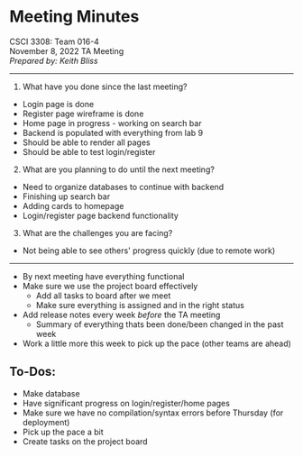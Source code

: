 
# Meeting Minutes

CSCI 3308: Team 016-4  
November 8, 2022 TA Meeting  
*Prepared by: Keith Bliss*  

---

1. What have you done since the last meeting?
  - Login page is done  
  - Register page wireframe is done  
  - Home page in progress - working on search bar  
  - Backend is populated with everything from lab 9  
  - Should be able to render all pages  
  - Should be able to test login/register  

2. What are you planning to do until the next meeting?
  - Need to organize databases to continue with backend  
  - Finishing up search bar  
  - Adding cards to homepage  
  - Login/register page backend functionality  

3. What are the challenges you are facing?
  - Not being able to see others' progress quickly (due to remote work)  

---

- By next meeting have everything functional  
- Make sure we use the project board effectively  
  - Add all tasks to board after we meet  
  - Make sure everything is assigned and in the right status  
- Add release notes every week *before* the TA meeting  
  - Summary of everything thats been done/been changed in the past week 
- Work a little more this week to pick up the pace (other teams are ahead) 


## To-Dos:

- Make database  
- Have significant progress on login/register/home pages  
- Make sure we have no compilation/syntax errors before Thursday (for deployment)  
- Pick up the pace a bit  
- Create tasks on the project board  